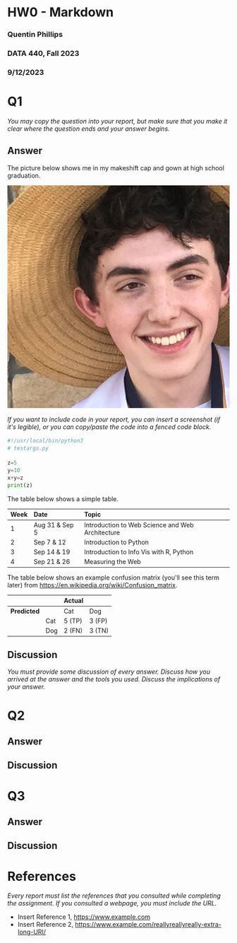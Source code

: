# HW0 - Markdown
### Quentin Phillips
### DATA 440, Fall 2023
### 9/12/2023

# Q1

*You may copy the question into your report, but make sure that you make it clear where the question ends and your answer begins.*

## Answer

The picture below shows me in my makeshift cap and gown at high school graduation.

![pic](https://github.com/QuentinPhil/DATA44002/blob/main/HW0/IMG_03861.png?raw=true)

*If you want to include code in your report, you can insert a screenshot (if it's legible), or you can copy/paste the code into a fenced code block.*

```python
#!/usr/local/bin/python3
# testargs.py

z=5
y=10
x+y=z
print(z)
```

The table below shows a simple table.  

|Week|Date|Topic|
|:---|:---|:---|
|1|Aug 31 & Sep 5|Introduction to Web Science and Web Architecture
|2|Sep  7 & 12|Introduction to Python
|3|Sep 14 & 19|Introduction to Info Vis with R, Python
|4|Sep 21 & 26|Measuring the Web

The table below shows an example confusion matrix (you'll see this term later) from <https://en.wikipedia.org/wiki/Confusion_matrix>.

| | |Actual||
|---|---|---|---|
|**Predicted**| |Cat|Dog|
| |Cat|5 (TP)|3 (FP)|
| |Dog|2 (FN)|3 (TN)|

## Discussion

*You must provide some discussion of every answer. Discuss how you arrived at the answer and the tools you used. Discuss the implications of your answer.*

# Q2

## Answer

## Discussion

# Q3

## Answer

## Discussion

# References

*Every report must list the references that you consulted while completing the assignment. If you consulted a webpage, you must include the URL.*

* Insert Reference 1, <https://www.example.com>
* Insert Reference 2, <https://www.example.com/reallyreallyreally-extra-long-URI/>
